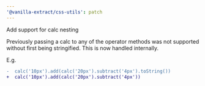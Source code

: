 ```yaml
---
'@vanilla-extract/css-utils': patch
---
```


Add support for calc nesting

Previously passing a calc to any of the operator methods was not supported without first being stringified. This is now handled internally.

E.g.

```diff
-  calc('10px').add(calc('20px').subtract('4px').toString())
+  calc('10px').add(calc('20px').subtract('4px'))
```